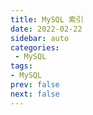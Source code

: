 ```yaml
---
title: MySQL 索引
date: 2022-02-22
sidebar: auto
categories:
 - MySQL
tags:
- MySQL
prev: false
next: false
---
```




